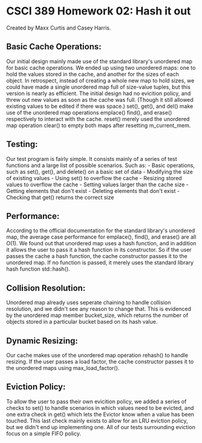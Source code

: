 # CSCI 389 Homework 02: Hash it out
Created by Maxx Curtis and Casey Harris.

## Basic Cache Operations:

Our initial design mainly made use of the standard library's unordered map for
basic cache operations. We ended up using two unordered maps: one to hold the values 
stored in the cache, and another for the sizes of each object. In retrospect, instead 
of creating a whole new map to hold sizes, we could have made a single unordered map
full of size-value tuples, but this version is nearly as efficient. The initial 
design had no evicition policy, and threw out new values as soon as the cache was
full. (Though it still allowed existing values to be edited if there was space.)
set(), get(), and del() make use of the unordered map operations emplace() find(),
and erase() respectively to interact with the cache. reset() merely used the
unordered map operation clear() to empty both maps after resetting m_current_mem.


## Testing:

Our test program is fairly simple. It consists mainly of a series of test functions
and a large list of possible scenarios. Such as:
	- Basic operations, such as set(), get(), and delete() on a basic set of data
	- Modifying the size of existing values
	- Using set() to overflow the cache
	- Resizing stored values to overflow the cache
	- Setting values larger than the cache size
	- Getting elements that don't exist
	- Deleting elements that don't exist
	- Checking that get() returns the correct size


## Performance: 

According to the official documentation for the standard library's unordered map,
the average case performance for emplace(), find(), and erase() are all O(1). We
found out that unordered map uses a hash function, and in addition it allows the
user to pass it a hash function in its constructor. So if the user passes the cache
a hash function, the cache constructor passes it to the unordered map. If no function
is passed, it merely uses the standard library hash function std::hash().

## Collision Resolution:

Unordered map already uses seperate chaining to handle collision resolution, and
we didn't see any reason to change that. This is evidenced by the unordered map
member bucket_size, which returns the number of objects stored in a particular bucket
based on its hash value.

## Dynamic Resizing:

Our cache makes use of the unordered map operation rehash() to handle resizing.
If the user passes a load factor, the cache constructor passes it to the unordered 
maps using max_load_factor().

## Eviction Policy:
	
To allow the user to pass their own evicition policy, we added a series of checks to
set() to handle scenarios in which values need to be evicted, and one extra check in
get() which lets the Evictor know when a value has been touched. This last check
mainly exists to allow for an LRU eviction policy, but we didn't end up implementing
one. All of our tests surrounding eviction focus on a simple FIFO policy.
